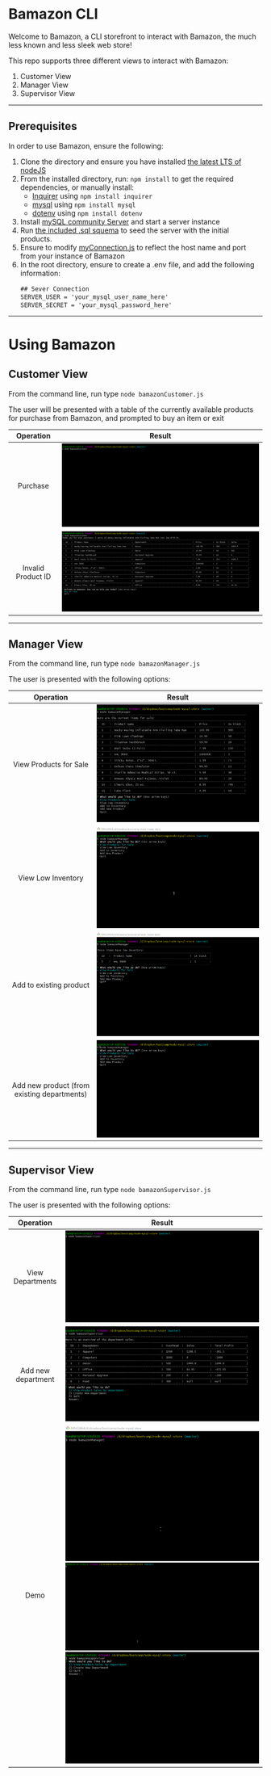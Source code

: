 # Bamazon CLI
Welcome to Bamazon, a CLI storefront to interact with Bamazon, the much less known and less sleek web store!

This repo supports three different views to interact with Bamazon:

1. Customer View
2. Manager View
3. Supervisor View
---
## Prerequisites
In order to use Bamazon, ensure the following:
1. Clone the directory and ensure you have installed [the latest LTS of nodeJS](https://nodejs.org/)
2. From the installed directory, run: `npm install` to get the required dependencies, or manually install:
    - [Inquirer](https://www.npmjs.com/package/inquirer) using `npm install inquirer`
    - [mysql](https://www.npmjs.com/package/mysql) using `npm install mysql`
    - [dotenv](https://www.npmjs.com/package/dotenv) using `npm install dotenv`
3. Install [mySQL community Server](https://dev.mysql.com/downloads/windows/installer/8.0.html) and start a server instance
4. Run [the included .sql squema](./intialize_bamazon_DB.sql) to seed the server with the initial products.
5. Ensure to modify [myConnection.js](./myConnection.js) to reflect the host name and port from your instance of Bamazon
6. In the root directory, ensure to create a .env file, and add the following information:
    ```
    ## Sever Connection
    SERVER_USER = 'your_mysql_user_name_here'
    SERVER_SECRET = 'your_mysql_password_here'
    ```
---
# Using Bamazon

## __Customer View__

From the command line, run type ``node bamazonCustomer.js``

The user will be presented with a table of the currently available products for purchase from Bamazon, and prompted to buy an item or exit

| Operation | Result |
| :-----:   | :---:  |
|Purchase|![customer_view1](./img/customer-1.gif)|
|Invalid Product ID| ![customer_view2](./img/customer-2.gif)|

---

## __Manager View__
From the command line, run type ``node bamazonManager.js``

The user is presented with the following options:

| Operation | Result |
| :-----:   | :---:  |
|View Products for Sale|![manager_view1](./img/manager1.gif)|
|View Low Inventory| ![manager_view2](./img/manager2.gif)|
|Add to existing product| ![manager_view3](./img/manager3.gif)|
|Add new product (from existing departments) | ![manager_view4](./img/manager4.gif)|

---

## __Supervisor View__
From the command line, run type ``node bamazonSupervisor.js``

The user is presented with the following options:

| Operation | Result |
| :-----:   | :---:  |
|View Departments|![manager_view1](./img/supe-1.gif)|
|Add new department| ![manager_view2](./img/supe-2.gif)|
| Demo | ![manager_view3](./img/supe-3.gif) ![manager_view4](./img/supe-4.gif) ![manager_view5](./img/supe-5.gif) |
